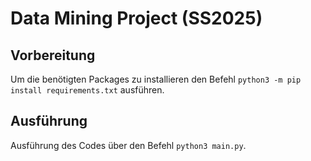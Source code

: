 # Data Mining Project (SS2025)

## Vorbereitung
Um die benötigten Packages zu installieren den Befehl `python3 -m pip install requirements.txt` ausführen.

## Ausführung
Ausführung des Codes über den Befehl `python3 main.py`.